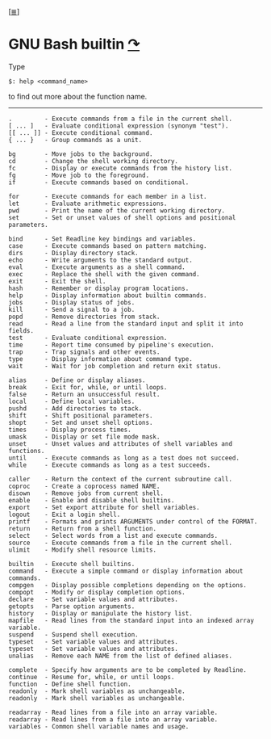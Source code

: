 <!--
File          : bash-builtin.md

Created       : Sat 07 Nov 2015 00:07:40
Last Modified : Sun 06 Dec 2015 20:46:16
Maintainer    : sharlatan
-->

[[≣](../README.md#Index "Index")]
# GNU Bash builtin [↷](https://www.gnu.org/software/bash/) #
Type 

    $: help <command_name>
    
to find out more about the function name.

* * *

    .         - Execute commands from a file in the current shell.
    [ ... ]   - Evaluate conditional expression (synonym "test").
    [[ ... ]] - Execute conditional command.
    { ... }   - Group commands as a unit.

    bg        - Move jobs to the background.
    cd        - Change the shell working directory.
    fc        - Display or execute commands from the history list.
    fg        - Move job to the foreground.
    if        - Execute commands based on conditional.

    for       - Execute commands for each member in a list.
    let       - Evaluate arithmetic expressions.
    pwd       - Print the name of the current working directory.
    set       - Set or unset values of shell options and positional parameters.

    bind      - Set Readline key bindings and variables.
    case      - Execute commands based on pattern matching.
    dirs      - Display directory stack.
    echo      - Write arguments to the standard output.
    eval      - Execute arguments as a shell command.
    exec      - Replace the shell with the given command.
    exit      - Exit the shell.
    hash      - Remember or display program locations.
    help      - Display information about builtin commands.
    jobs      - Display status of jobs.
    kill      - Send a signal to a job.
    popd      - Remove directories from stack.
    read      - Read a line from the standard input and split it into fields.
    test      - Evaluate conditional expression.
    time      - Report time consumed by pipeline's execution.
    trap      - Trap signals and other events.
    type      - Display information about command type.
    wait      - Wait for job completion and return exit status.

    alias     - Define or display aliases.
    break     - Exit for, while, or until loops.
    false     - Return an unsuccessful result.
    local     - Define local variables.
    pushd     - Add directories to stack.
    shift     - Shift positional parameters.
    shopt     - Set and unset shell options.
    times     - Display process times.
    umask     - Display or set file mode mask.
    unset     - Unset values and attributes of shell variables and functions.
    until     - Execute commands as long as a test does not succeed.
    while     - Execute commands as long as a test succeeds.

    caller    - Return the context of the current subroutine call.
    coproc    - Create a coprocess named NAME.
    disown    - Remove jobs from current shell.
    enable    - Enable and disable shell builtins.
    export    - Set export attribute for shell variables.
    logout    - Exit a login shell.
    printf    - Formats and prints ARGUMENTS under control of the FORMAT.
    return    - Return from a shell function.
    select    - Select words from a list and execute commands.
    source    - Execute commands from a file in the current shell.
    ulimit    - Modify shell resource limits.

    builtin   - Execute shell builtins.
    command   - Execute a simple command or display information about commands.
    compgen   - Display possible completions depending on the options.
    compopt   - Modify or display completion options.
    declare   - Set variable values and attributes.
    getopts   - Parse option arguments.
    history   - Display or manipulate the history list.
    mapfile   - Read lines from the standard input into an indexed array variable.
    suspend   - Suspend shell execution.
    typeset   - Set variable values and attributes.
    typeset   - Set variable values and attributes.
    unalias   - Remove each NAME from the list of defined aliases.

    complete  - Specify how arguments are to be completed by Readline.
    continue  - Resume for, while, or until loops.
    function  - Define shell function.
    readonly  - Mark shell variables as unchangeable.
    readonly  - Mark shell variables as unchangeable.

    readarray - Read lines from a file into an array variable.
    readarray - Read lines from a file into an array variable.
    variables - Common shell variable names and usage.
